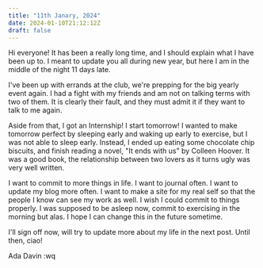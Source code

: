 ```yaml
---
title: "11th Janary, 2024"
date: 2024-01-10T21:12:12Z
draft: false
---
```


Hi everyone!
It has been a really long time, and I should explain what I have been up to. I meant to update you all during new year, but here I am in the middle of the night 11 days late.

I've been up with errands at the club, we're prepping for the big yearly event again. I had a fight with my friends and am not on talking terms with two of them. It is clearly their fault, and they must admit it if they want to talk to me again.

Aside from that, I got an Internship! I start tomorrow! I wanted to make tomorrow perfect by sleeping early and waking up early to exercise, but I was not able to sleep early. Instead, I ended up eating some chocolate chip biscuits, and finish reading a novel, "It ends with us" by Colleen Hoover. It was a good book, the relationship between two lovers as it turns ugly was very well written.

I want to commit to more things in life. I want to journal often. I want to update my blog more often. I want to make a site for my real self so that the people I know can see my work as well. I wish I could commit to things properly.
I was supposed to be asleep now, commit to exercising in the morning but alas. I hope I can change this in the future sometime.

I'll sign off now, will try to update more about my life in the next post. Until then, ciao!

Ada Davin :wq
